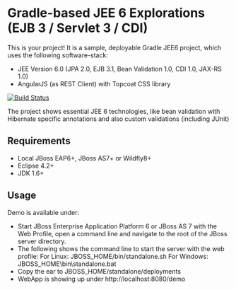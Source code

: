 # Gradle-based JEE 6 Explorations (EJB 3 / Servlet 3 / CDI)


This is your project! It is a sample, deployable Gradle JEE6 project, which uses the following software-stack:

* JEE Version 6.0 (JPA 2.0, EJB 3.1, Bean Validation 1.0, CDI 1.0, JAX-RS 1.0)
* AngularJS (as REST Client) with Topcoat CSS library

[![Build Status](https://martinreinhardt-online.de/jenkins/job/gradleJEE/badge/icon)](https://martinreinhardt-online.de/jenkins/job/gradleJEE/)

The project shows essential JEE 6 technologies, like bean validation with Hibernate specific annotations and also custom validations (including JUnit)

## Requirements
* Local JBoss EAP6+, JBoss AS7+ or Wildfly8+
* Eclipse 4.2+
* JDK 1.6+

## Usage

Demo is available under: 

* Start JBoss Enterprise Application Platform 6 or JBoss AS 7 with the Web Profile, open a command line and navigate to the root of the JBoss server directory.
* The following shows the command line to start the server with the web profile:
        For Linux:   JBOSS_HOME/bin/standalone.sh
        For Windows: JBOSS_HOME\bin\standalone.bat
* Copy the ear to JBOSS_HOME/standalone/deployments
* WebApp is showing up under http://localhost:8080/demo
